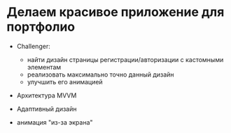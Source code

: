 # Делаем красивое приложение для портфолио

- Challenger:
    - найти дизайн страницы регистрации/авторизации с кастомными элементам
    - реализовать максимально точно данный дизайн
    - улучшить его анимацией

- Архитектура MVVM
- Адаптивный дизайн
- анимация "из-за экрана"

<img src=""></a>

